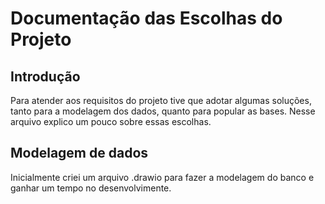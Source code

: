 # Documentação das Escolhas do Projeto

## Introdução
Para atender aos requisitos do projeto tive que adotar algumas soluções, tanto
para a modelagem dos dados, quanto para popular as bases. Nesse arquivo explico
um pouco sobre essas escolhas.

## Modelagem de dados
Inicialmente criei um arquivo .drawio para fazer a modelagem do banco e
ganhar um tempo no desenvolvimente. 